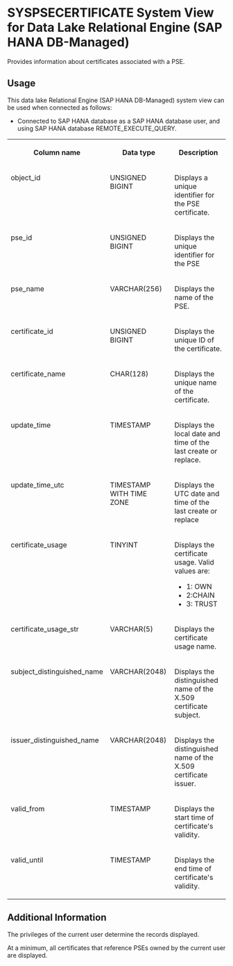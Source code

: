 <!-- loio9e48d73e11d84e2db7dcdc4bb051ea3b -->

# SYSPSECERTIFICATE System View for Data Lake Relational Engine \(SAP HANA DB-Managed\)

Provides information about certificates associated with a PSE.



<a name="loio9e48d73e11d84e2db7dcdc4bb051ea3b__section_ofc_mhc_fzb"/>

## Usage

This data lake Relational Engine \(SAP HANA DB-Managed\) system view can be used when connected as follows:

-   Connected to SAP HANA database as a SAP HANA database user, and using SAP HANA database REMOTE\_EXECUTE\_QUERY.





<table>
<tr>
<th valign="top">

Column name

</th>
<th valign="top">

Data type

</th>
<th valign="top">

Description

</th>
</tr>
<tr>
<td valign="top">

object\_id

</td>
<td valign="top">

UNSIGNED BIGINT

</td>
<td valign="top">

Displays a unique identifier for the PSE certificate.

</td>
</tr>
<tr>
<td valign="top">

pse\_id

</td>
<td valign="top">

UNSIGNED BIGINT

</td>
<td valign="top">

Displays the unique identifier for the PSE

</td>
</tr>
<tr>
<td valign="top">

pse\_name

</td>
<td valign="top">

VARCHAR\(256\)

</td>
<td valign="top">

Displays the name of the PSE.

</td>
</tr>
<tr>
<td valign="top">

certificate\_id

</td>
<td valign="top">

UNSIGNED BIGINT

</td>
<td valign="top">

Displays the unique ID of the certificate.

</td>
</tr>
<tr>
<td valign="top">

certificate\_name

</td>
<td valign="top">

CHAR\(128\)

</td>
<td valign="top">

Displays the unique name of the certificate.

</td>
</tr>
<tr>
<td valign="top">

update\_time

</td>
<td valign="top">

TIMESTAMP

</td>
<td valign="top">

Displays the local date and time of the last create or replace.

</td>
</tr>
<tr>
<td valign="top">

update\_time\_utc

</td>
<td valign="top">

TIMESTAMP WITH TIME ZONE

</td>
<td valign="top">

Displays the UTC date and time of the last create or replace

</td>
</tr>
<tr>
<td valign="top">

certificate\_usage

</td>
<td valign="top">

TINYINT

</td>
<td valign="top">

Displays the certificate usage. Valid values are:

-   1: OWN
-   2:CHAIN
-   3: TRUST



</td>
</tr>
<tr>
<td valign="top">

certificate\_usage\_str

</td>
<td valign="top">

VARCHAR\(5\)

</td>
<td valign="top">

Displays the certificate usage name.

</td>
</tr>
<tr>
<td valign="top">

subject\_distinguished\_name

</td>
<td valign="top">

VARCHAR\(2048\)

</td>
<td valign="top">

Displays the distinguished name of the X.509 certificate subject.

</td>
</tr>
<tr>
<td valign="top">

issuer\_distinguished\_name

</td>
<td valign="top">

VARCHAR\(2048\)

</td>
<td valign="top">

Displays the distinguished name of the X.509 certificate issuer.

</td>
</tr>
<tr>
<td valign="top">

valid\_from

</td>
<td valign="top">

TIMESTAMP

</td>
<td valign="top">

Displays the start time of certificate's validity.

</td>
</tr>
<tr>
<td valign="top">

valid\_until

</td>
<td valign="top">

TIMESTAMP

</td>
<td valign="top">

Displays the end time of certificate's validity.

</td>
</tr>
</table>



<a name="loio9e48d73e11d84e2db7dcdc4bb051ea3b__section_ch2_snc_fzb"/>

## Additional Information

The privileges of the current user determine the records displayed.

At a minimum, all certificates that reference PSEs owned by the current user are displayed.


